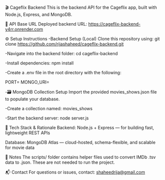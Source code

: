 🎬 Cageflix Backend
This is the backend API for the Cageflix app, built with Node.js, Express, and MongoDB.

🔗 API Base URL
Deployed backend URL:
https://cageflix-backend-y4rr.onrender.com

⚙️ Setup Instructions
-Backend Setup (Local)
Clone this repository using:
git clone https://github.com/rijashaheed/cageflix-backend.git

-Navigate into the backend folder:
cd cageflix-backend

-Install dependencies:
npm install

-Create a .env file in the root directory with the following:

PORT=<your-preferred-port>
MONGO_URI=<your-mongoDB-connectionstring>

-🗃️ MongoDB Collection Setup
Import the provided movies_shows.json file to populate your database.

-Create a collection named:
movies_shows

-Start the backend server:
node server.js

🧠 Tech Stack & Rationale
Backend: Node.js + Express — for building fast, lightweight REST APIs

Database: MongoDB Atlas — cloud-hosted, schema-flexible, and scalable for movie data

🚧 Notes
The scripts/ folder contains helper files used to convert IMDb .tsv data to .json.
These are not needed to run the project.

📬 Contact
For questions or issues, contact:
shaheedrija@gmail.com

